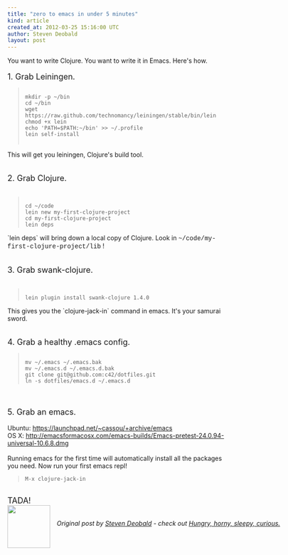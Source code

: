 ```yaml
---
title: "zero to emacs in under 5 minutes"
kind: article
created_at: 2012-03-25 15:16:00 UTC
author: Steven Deobald
layout: post
---
```

<div dir="ltr" style="text-align: left;" trbidi="on"><div dir="ltr" style="text-align: left;" trbidi="on">You want to write Clojure. You want to write it in Emacs. Here's how.<br /><br /><span style="font-size: large;">1. Grab Leiningen.</span><br /><blockquote class="tr_bq"><pre><code><br />mkdir -p ~/bin<br />cd ~/bin<br />wget https://raw.github.com/technomancy/leiningen/stable/bin/lein<br />chmod +x lein<br />echo 'PATH=$PATH:~/bin' &gt;&gt; ~/.profile<br />lein self-install<br /></code><br /></pre></blockquote>This will get you leiningen, Clojure's build tool.<br /><br /><br /><span style="font-size: large;">2. Grab Clojure.</span><br /><br /><blockquote class="tr_bq"><pre><code><br />cd ~/code<br />lein new my-first-clojure-project<br />cd my-first-clojure-project<br />lein deps<br /></code></pre></blockquote>`lein deps` will bring down a local copy of Clojure. Look in <span style="font-family: 'Courier New', Courier, monospace;">~/code/my-first-clojure-project/lib</span>&nbsp;!<br /><br /><br /><span style="font-size: large;">3. Grab swank-clojure.</span><br /><br /><blockquote class="tr_bq"><pre><code><br />lein plugin install swank-clojure 1.4.0<br /></code></pre></blockquote>This gives you the `clojure-jack-in` command in emacs. It's your samurai sword.<br /><br /><br /><span style="font-size: large;">4. Grab a healthy .emacs config. </span><br /><blockquote class="tr_bq"><pre><code><br />mv ~/.emacs ~/.emacs.bak<br />mv ~/.emacs.d ~/.emacs.d.bak<br />git clone git@github.com:c42/dotfiles.git<br />ln -s dotfiles/emacs.d ~/.emacs.d<br /></code></pre></blockquote></div><span style="font-size: large;"><br /></span><br /><span style="font-size: large;">5. Grab an emacs. </span><br /><br />Ubuntu:&nbsp;<a href="https://launchpad.net/~cassou/+archive/emacs">https://launchpad.net/~cassou/+archive/emacs</a><br />OS X:&nbsp;<a href="http://emacsformacosx.com/emacs-builds/Emacs-pretest-24.0.94-universal-10.6.8.dmg">http://emacsformacosx.com/emacs-builds/Emacs-pretest-24.0.94-universal-10.6.8.dmg</a><br /><br />Running emacs for the first time will automatically install all the packages you need. Now run your first emacs repl!<br /><blockquote class="tr_bq"><pre><code>M-x clojure-jack-in<br /></code></pre></blockquote><br /><span style="font-size: large;">TADA!</span></div><div class="author">
  <img src="http://nilenso.com/people/steven-200.png" style="width: 96px; height: 96;">
  <span style="position: absolute; padding: 32px 15px;">
    <i>Original post by <a href="http://twitter.com/deobald">Steven Deobald</a> - check out <a href="http://blog.deobald.ca/">Hungry, horny, sleepy, curious.</a></i>
  </span>
</div>
